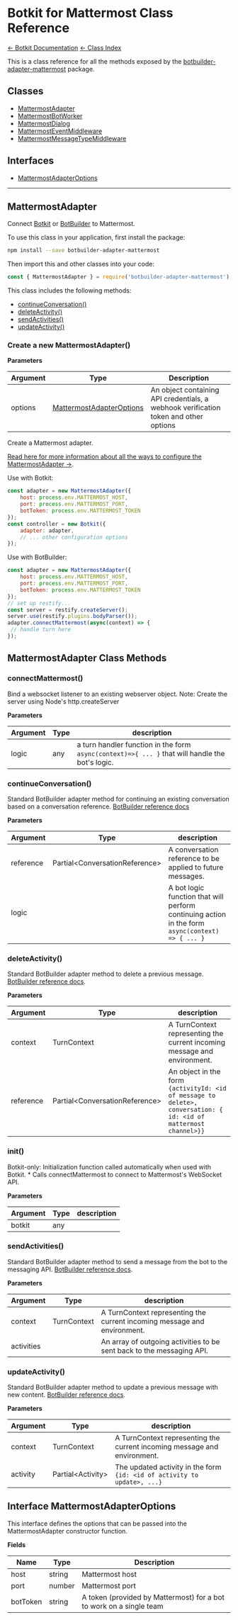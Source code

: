 # Botkit for Mattermost Class Reference

[&larr; Botkit Documentation](../core.md) [&larr; Class Index](index.md) 

This is a class reference for all the methods exposed by the [botbuilder-adapter-mattermost](https://github.com/howdyai/botkit/tree/master/packages/botbuilder-adapter-mattermost) package.

## Classes


* <a href="#MattermostAdapter" aria-current="page">MattermostAdapter</a>
* <a href="#MattermostBotWorker" aria-current="page">MattermostBotWorker</a>
* <a href="#MattermostDialog" aria-current="page">MattermostDialog</a>
* <a href="#MattermostEventMiddleware" aria-current="page">MattermostEventMiddleware</a>
* <a href="#MattermostMessageTypeMiddleware" aria-current="page">MattermostMessageTypeMiddleware</a>

## Interfaces

* <a href="#MattermostAdapterOptions" aria-current="page">MattermostAdapterOptions</a>

---

<a name="MattermostAdapter"></a>
## MattermostAdapter
Connect [Botkit](https://www.npmjs.com/package/botkit) or [BotBuilder](https://www.npmjs.com/package/botbuilder) to Mattermost.

To use this class in your application, first install the package:
```bash
npm install --save botbuilder-adapter-mattermost
```

Then import this and other classes into your code:
```javascript
const { MattermostAdapter } = require('botbuilder-adapter-mattermost');
```

This class includes the following methods:
* [continueConversation()](#continueConversation)
* [deleteActivity()](#deleteActivity)
* [sendActivities()](#sendActivities)
* [updateActivity()](#updateActivity)



### Create a new MattermostAdapter()
**Parameters**

| Argument | Type | Description
|--- |--- |---
| options | [MattermostAdapterOptions](#MattermostAdapterOptions) | An object containing API credentials, a webhook verification token and other options<br/>

Create a Mattermost adapter.

[Read here for more information about all the ways to configure the MattermostAdapter &rarr;](../../botbuilder-adapter-mattermost/readme.md).

Use with Botkit:
```javascript
const adapter = new MattermostAdapter({
    host: process.env.MATTERMOST_HOST,
    port: process.env.MATTERMOST_PORT,
    botToken: process.env.MATTERMOST_TOKEN
});
const controller = new Botkit({
    adapter: adapter,
    // ... other configuration options
});
```

Use with BotBuilder:
```javascript
const adapter = new MattermostAdapter({
    host: process.env.MATTERMOST_HOST,
    port: process.env.MATTERMOST_PORT,
    botToken: process.env.MATTERMOST_TOKEN
});
// set up restify...
const server = restify.createServer();
server.use(restify.plugins.bodyParser());
adapter.connectMattermost(async(context) => {
 // handle turn here
});
```

## MattermostAdapter Class Methods
<a name="connectMattermost"></a>
### connectMattermost()
Bind a websocket listener to an existing webserver object.
Note: Create the server using Node's http.createServer

**Parameters**

| Argument | Type | description
|--- |--- |---
| logic| any | a turn handler function in the form `async(context)=>{ ... }` that will handle the bot's logic.<br/>



<a name="continueConversation"></a>
### continueConversation()
Standard BotBuilder adapter method for continuing an existing conversation based on a conversation reference.
[BotBuilder reference docs](https://docs.microsoft.com/en-us/javascript/api/botbuilder-core/botadapter?view=botbuilder-ts-latest#continueconversation)

**Parameters**

| Argument | Type | description
|--- |--- |---
| reference| Partial&lt;ConversationReference&gt; | A conversation reference to be applied to future messages.
| logic|  | A bot logic function that will perform continuing action in the form `async(context) => { ... }`<br/>



<a name="deleteActivity"></a>
### deleteActivity()
Standard BotBuilder adapter method to delete a previous message.
[BotBuilder reference docs](https://docs.microsoft.com/en-us/javascript/api/botbuilder-core/botadapter?view=botbuilder-ts-latest#deleteactivity).

**Parameters**

| Argument | Type | description
|--- |--- |---
| context| TurnContext | A TurnContext representing the current incoming message and environment.
| reference| Partial&lt;ConversationReference&gt; | An object in the form `{activityId: <id of message to delete>, conversation: { id: <id of mattermost channel>}}`<br/>



<a name="init"></a>
### init()
Botkit-only: Initialization function called automatically when used with Botkit.
     * Calls connectMattermost to connect to Mattermost's WebSocket API.

**Parameters**

| Argument | Type | description
|--- |--- |---
| botkit| any | <br/>



<a name="sendActivities"></a>
### sendActivities()
Standard BotBuilder adapter method to send a message from the bot to the messaging API.
[BotBuilder reference docs](https://docs.microsoft.com/en-us/javascript/api/botbuilder-core/botadapter?view=botbuilder-ts-latest#sendactivities).

**Parameters**

| Argument | Type | description
|--- |--- |---
| context| TurnContext | A TurnContext representing the current incoming message and environment.
| activities|  | An array of outgoing activities to be sent back to the messaging API.<br/>



<a name="updateActivity"></a>
### updateActivity()
Standard BotBuilder adapter method to update a previous message with new content.
[BotBuilder reference docs](https://docs.microsoft.com/en-us/javascript/api/botbuilder-core/botadapter?view=botbuilder-ts-latest#updateactivity).

**Parameters**

| Argument | Type | description
|--- |--- |---
| context| TurnContext | A TurnContext representing the current incoming message and environment.
| activity| Partial&lt;Activity&gt; | The updated activity in the form `{id: <id of activity to update>, ...}`<br/>





<a name="MattermostAdapterOptions"></a>
## Interface MattermostAdapterOptions
This interface defines the options that can be passed into the MattermostAdapter constructor function.

**Fields**

| Name | Type | Description
|--- |--- |---
| host | string | Mattermost host<br/>
| port | number | Mattermost port<br/>
| botToken | string | A token (provided by Mattermost) for a bot to work on a single team<br/>
